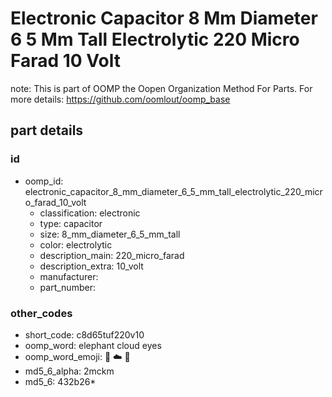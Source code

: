 # Electronic Capacitor 8 Mm Diameter 6 5 Mm Tall Electrolytic 220 Micro Farad 10 Volt  

note: This is part of OOMP the Oopen Organization Method For Parts. For more details: https://github.com/oomlout/oomp_base

##  part details





### id
* oomp_id: electronic_capacitor_8_mm_diameter_6_5_mm_tall_electrolytic_220_micro_farad_10_volt
  * classification: electronic
  * type: capacitor
  * size: 8_mm_diameter_6_5_mm_tall
  * color: electrolytic
  * description_main: 220_micro_farad
  * description_extra: 10_volt
  * manufacturer: 
  * part_number: 

### other_codes
* short_code: c8d65tuf220v10
* oomp_word: elephant cloud eyes
* oomp_word_emoji: :elephant: :cloud: :eyes:
* md5_6_alpha: 2mckm
* md5_6: 432b26* 